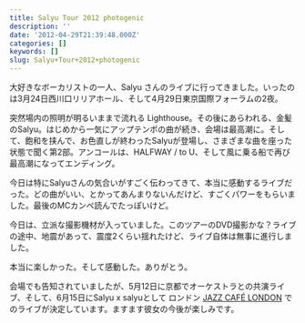 ```yaml
---
title: Salyu Tour 2012 photogenic
description: ''
date: '2012-04-29T21:39:48.000Z'
categories: []
keywords: []
slug: Salyu+Tour+2012+photogenic
---
```

大好きなボーカリストの一人、Salyu さんのライブに行ってきました。いったのは3月24日西川口リリアホール、そして4月29日東京国際フォーラムの2夜。

突然場内の照明が明るいままで流れる Lighthouse。その後にあらわれる、金髪のSalyu。はじめから一気にアップテンポの曲が続き、会場は最高潮に。そして、飽和を挟んで、お色直しが終わったSalyuが登場し、さまざまな曲を座った状態で聞く第2部。アンコールは、HALFWAY / to U、そして風に乗る船で再び最高潮になってエンディング。

今日は特にSalyuさんの気合いがすごく伝わってきて、本当に感動するライブだった。どの曲がいい、とかってあんまりないんだけど、すごくパワーをもらいました。最後のMCカンペ読んでたっぽいけど。

今日は、立派な撮影機材が入っていました。このツアーのDVD撮影かな？ライブの途中、地震があって、震度2くらい揺れたけど、ライブ自体は無事に進行しました。

本当に楽しかった。そして感動した。ありがとう。

会場でも告知されていましたが、5月12日に京都でオーケストラとの共演ライブ、そして、6月15日にSalyu x salyuとして ロンドン [JAZZ CAFÉ LONDON](http://venues.meanfiddler.com/jazz-cafe/home) でのライブが決定しています。ますます彼女の今後が楽しみです。